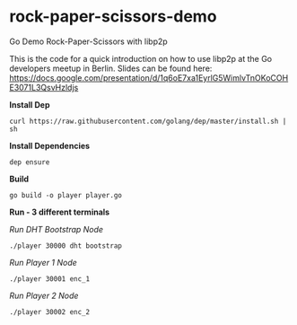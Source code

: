 # rock-paper-scissors-demo
Go Demo Rock-Paper-Scissors with libp2p

This is the code for a quick introduction on how to use libp2p at the Go developers meetup in Berlin. Slides can be found here:
https://docs.google.com/presentation/d/1q6oE7xa1EyrlG5WimlvTnOKoCOHE3071L3QsvHzldjs

**Install Dep**

`curl https://raw.githubusercontent.com/golang/dep/master/install.sh | sh`

**Install Dependencies**

`dep ensure`

**Build**

`go build -o player player.go`

**Run - 3 different terminals**

*Run DHT Bootstrap Node*

`./player 30000 dht bootstrap`

*Run Player 1 Node*

`./player 30001 enc_1`

*Run Player 2 Node*

`./player 30002 enc_2`
